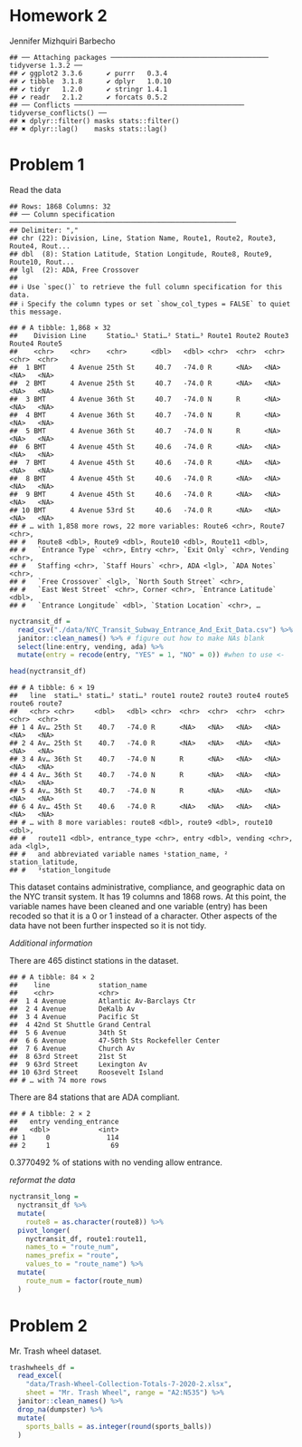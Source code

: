 Homework 2
================
Jennifer Mizhquiri Barbecho

    ## ── Attaching packages ─────────────────────────────────────── tidyverse 1.3.2 ──
    ## ✔ ggplot2 3.3.6      ✔ purrr   0.3.4 
    ## ✔ tibble  3.1.8      ✔ dplyr   1.0.10
    ## ✔ tidyr   1.2.0      ✔ stringr 1.4.1 
    ## ✔ readr   2.1.2      ✔ forcats 0.5.2 
    ## ── Conflicts ────────────────────────────────────────── tidyverse_conflicts() ──
    ## ✖ dplyr::filter() masks stats::filter()
    ## ✖ dplyr::lag()    masks stats::lag()

# Problem 1

Read the data

    ## Rows: 1868 Columns: 32
    ## ── Column specification ────────────────────────────────────────────────────────
    ## Delimiter: ","
    ## chr (22): Division, Line, Station Name, Route1, Route2, Route3, Route4, Rout...
    ## dbl  (8): Station Latitude, Station Longitude, Route8, Route9, Route10, Rout...
    ## lgl  (2): ADA, Free Crossover
    ## 
    ## ℹ Use `spec()` to retrieve the full column specification for this data.
    ## ℹ Specify the column types or set `show_col_types = FALSE` to quiet this message.

    ## # A tibble: 1,868 × 32
    ##    Division Line     Statio…¹ Stati…² Stati…³ Route1 Route2 Route3 Route4 Route5
    ##    <chr>    <chr>    <chr>      <dbl>   <dbl> <chr>  <chr>  <chr>  <chr>  <chr> 
    ##  1 BMT      4 Avenue 25th St     40.7   -74.0 R      <NA>   <NA>   <NA>   <NA>  
    ##  2 BMT      4 Avenue 25th St     40.7   -74.0 R      <NA>   <NA>   <NA>   <NA>  
    ##  3 BMT      4 Avenue 36th St     40.7   -74.0 N      R      <NA>   <NA>   <NA>  
    ##  4 BMT      4 Avenue 36th St     40.7   -74.0 N      R      <NA>   <NA>   <NA>  
    ##  5 BMT      4 Avenue 36th St     40.7   -74.0 N      R      <NA>   <NA>   <NA>  
    ##  6 BMT      4 Avenue 45th St     40.6   -74.0 R      <NA>   <NA>   <NA>   <NA>  
    ##  7 BMT      4 Avenue 45th St     40.6   -74.0 R      <NA>   <NA>   <NA>   <NA>  
    ##  8 BMT      4 Avenue 45th St     40.6   -74.0 R      <NA>   <NA>   <NA>   <NA>  
    ##  9 BMT      4 Avenue 45th St     40.6   -74.0 R      <NA>   <NA>   <NA>   <NA>  
    ## 10 BMT      4 Avenue 53rd St     40.6   -74.0 R      <NA>   <NA>   <NA>   <NA>  
    ## # … with 1,858 more rows, 22 more variables: Route6 <chr>, Route7 <chr>,
    ## #   Route8 <dbl>, Route9 <dbl>, Route10 <dbl>, Route11 <dbl>,
    ## #   `Entrance Type` <chr>, Entry <chr>, `Exit Only` <chr>, Vending <chr>,
    ## #   Staffing <chr>, `Staff Hours` <chr>, ADA <lgl>, `ADA Notes` <chr>,
    ## #   `Free Crossover` <lgl>, `North South Street` <chr>,
    ## #   `East West Street` <chr>, Corner <chr>, `Entrance Latitude` <dbl>,
    ## #   `Entrance Longitude` <dbl>, `Station Location` <chr>, …

``` r
nyctransit_df = 
  read_csv("./data/NYC_Transit_Subway_Entrance_And_Exit_Data.csv") %>%
  janitor::clean_names() %>% # figure out how to make NAs blank
  select(line:entry, vending, ada) %>% 
  mutate(entry = recode(entry, "YES" = 1, "NO" = 0)) #when to use <-
```

``` r
head(nyctransit_df)
```

    ## # A tibble: 6 × 19
    ##   line  stati…¹ stati…² stati…³ route1 route2 route3 route4 route5 route6 route7
    ##   <chr> <chr>     <dbl>   <dbl> <chr>  <chr>  <chr>  <chr>  <chr>  <chr>  <chr> 
    ## 1 4 Av… 25th St    40.7   -74.0 R      <NA>   <NA>   <NA>   <NA>   <NA>   <NA>  
    ## 2 4 Av… 25th St    40.7   -74.0 R      <NA>   <NA>   <NA>   <NA>   <NA>   <NA>  
    ## 3 4 Av… 36th St    40.7   -74.0 N      R      <NA>   <NA>   <NA>   <NA>   <NA>  
    ## 4 4 Av… 36th St    40.7   -74.0 N      R      <NA>   <NA>   <NA>   <NA>   <NA>  
    ## 5 4 Av… 36th St    40.7   -74.0 N      R      <NA>   <NA>   <NA>   <NA>   <NA>  
    ## 6 4 Av… 45th St    40.6   -74.0 R      <NA>   <NA>   <NA>   <NA>   <NA>   <NA>  
    ## # … with 8 more variables: route8 <dbl>, route9 <dbl>, route10 <dbl>,
    ## #   route11 <dbl>, entrance_type <chr>, entry <dbl>, vending <chr>, ada <lgl>,
    ## #   and abbreviated variable names ¹​station_name, ²​station_latitude,
    ## #   ³​station_longitude

This dataset contains administrative, compliance, and geographic data on
the NYC transit system. It has 19 columns and 1868 rows. At this point,
the variable names have been cleaned and one variable (entry) has been
recoded so that it is a 0 or 1 instead of a character. Other aspects of
the data have not been further inspected so it is not tidy.

*Additional information*

There are 465 distinct stations in the dataset.

    ## # A tibble: 84 × 2
    ##    line            station_name                  
    ##    <chr>           <chr>                         
    ##  1 4 Avenue        Atlantic Av-Barclays Ctr      
    ##  2 4 Avenue        DeKalb Av                     
    ##  3 4 Avenue        Pacific St                    
    ##  4 42nd St Shuttle Grand Central                 
    ##  5 6 Avenue        34th St                       
    ##  6 6 Avenue        47-50th Sts Rockefeller Center
    ##  7 6 Avenue        Church Av                     
    ##  8 63rd Street     21st St                       
    ##  9 63rd Street     Lexington Av                  
    ## 10 63rd Street     Roosevelt Island              
    ## # … with 74 more rows

There are 84 stations that are ADA compliant.

    ## # A tibble: 2 × 2
    ##   entry vending_entrance
    ##   <dbl>            <int>
    ## 1     0              114
    ## 2     1               69

0.3770492 % of stations with no vending allow entrance.

*reformat the data*

``` r
nyctransit_long = 
  nyctransit_df %>% 
  mutate(
    route8 = as.character(route8)) %>% 
  pivot_longer(
    nyctransit_df, route1:route11,
    names_to = "route_num",
    names_prefix = "route",
    values_to = "route_name") %>% 
  mutate(
    route_num = factor(route_num)
  )
```

# Problem 2

Mr. Trash wheel dataset.

``` r
trashwheels_df = 
  read_excel(
    "data/Trash-Wheel-Collection-Totals-7-2020-2.xlsx", 
    sheet = "Mr. Trash Wheel", range = "A2:N535") %>% 
  janitor::clean_names() %>% 
  drop_na(dumpster) %>% 
  mutate(
    sports_balls = as.integer(round(sports_balls))
  )
```

